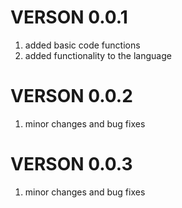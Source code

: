 # VERSON 0.0.1
1. added basic code functions
2. added functionality to the language

# VERSON 0.0.2
1. minor changes and bug fixes

# VERSON 0.0.3
1. minor changes and bug fixes